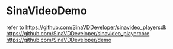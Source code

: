 # SinaVideoDemo
refer to
https://github.com/SinaVDDeveloper/sinavideo_playersdk
https://github.com/SinaVDDeveloper/sinavideo_playercore
https://github.com/SinaVDDeveloper/demo
